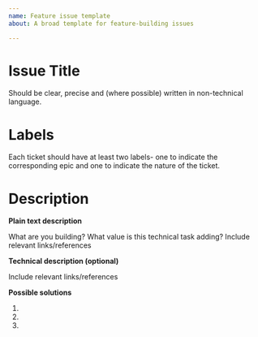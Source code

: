 ```yaml
---
name: Feature issue template
about: A broad template for feature-building issues

---
```


# Issue Title

Should be clear, precise and (where possible) written in non-technical language.

# Labels

Each ticket should have at least two labels- one to indicate the corresponding epic and one to indicate the nature of the ticket.

# Description

**Plain text description**

What are you building? What value is this technical task adding? Include relevant links/references

**Technical description (optional)**

Include relevant links/references

**Possible solutions**

1.
2.
3.
